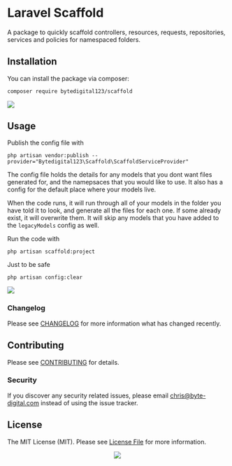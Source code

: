 # Laravel Scaffold

A package to quickly scaffold controllers, resources, requests, repositories, services and policies for namespaced folders.

## Installation

You can install the package via composer:

```bash
composer require bytedigital123/scaffold
```

![](https://thumbs.gfycat.com/FrequentBouncyDodobird-size_restricted.gif)

## Usage

Publish the config file with

```
php artisan vendor:publish --provider="Bytedigital123\Scaffold\ScaffoldServiceProvider"
```

The config file holds the details for any models that you dont want files generated for, and the namepsaces that you would like to use. It also has a config for the default place where your models live.

When the code runs, it will run through all of your models in the folder you have told it to look, and generate all the files for each one. If some already exist, it will overwrite them. It will skip any models that you have added to the `legacyModels` config as well.

Run the code with

```
php artisan scaffold:project
```

Just to be safe

```
php artisan config:clear
```

![](https://media1.tenor.com/images/b5e20f278452f14e56c0c0ae77cd0f9c/tenor.gif?itemid=6161308)

### Changelog

Please see [CHANGELOG](CHANGELOG.md) for more information what has changed recently.

## Contributing

Please see [CONTRIBUTING](CONTRIBUTING.md) for details.

### Security

If you discover any security related issues, please email chris@byte-digital.com instead of using the issue tracker.

## License

The MIT License (MIT). Please see [License File](LICENSE.md) for more information.

<center>

![](https://media.giphy.com/media/jUwpNzg9IcyrK/giphy.gif)

</center>
